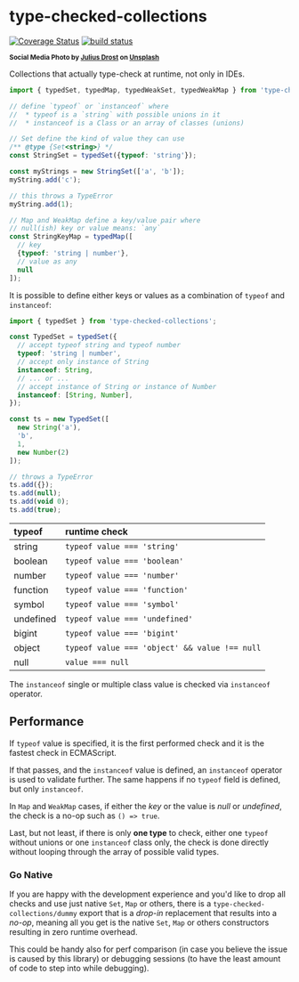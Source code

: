 # type-checked-collections

[![Coverage Status](https://coveralls.io/repos/github/WebReflection/type-checked-collections/badge.svg?branch=main)](https://coveralls.io/github/WebReflection/type-checked-collections?branch=main) [![build status](https://github.com/WebReflection/type-checked-collections/actions/workflows/node.js.yml/badge.svg)](https://github.com/WebReflection/type-checked-collections/actions)

<sup>**Social Media Photo by [Julius Drost](https://unsplash.com/@juliusdrost) on [Unsplash](https://unsplash.com/)**</sup>


Collections that actually type-check at runtime, not only in IDEs.

```js
import { typedSet, typedMap, typedWeakSet, typedWeakMap } from 'type-checked-collections';

// define `typeof` or `instanceof` where
//  * typeof is a `string` with possible unions in it
//  * instanceof is a Class or an array of classes (unions)

// Set define the kind of value they can use
/** @type {Set<string>} */
const StringSet = typedSet({typeof: 'string'});

const myStrings = new StringSet(['a', 'b']);
myString.add('c');

// this throws a TypeError
myString.add(1);

// Map and WeakMap define a key/value pair where
// null(ish) key or value means: `any`
const StringKeyMap = typedMap([
  // key
  {typeof: 'string | number'},
  // value as any
  null
]);
```

It is possible to define either keys or values as a combination of `typeof` and `instanceof`:

```js
import { typedSet } from 'type-checked-collections';

const TypedSet = typedSet({
  // accept typeof string and typeof number
  typeof: 'string | number',
  // accept only instance of String
  instanceof: String,
  // ... or ...
  // accept instance of String or instance of Number
  instanceof: [String, Number],
});

const ts = new TypedSet([
  new String('a'),
  'b',
  1,
  new Number(2)
]);

// throws a TypeError
ts.add({});
ts.add(null);
ts.add(void 0);
ts.add(true);
```

| typeof    | runtime check                                 |
| :-------- | :-------------------------------------------- |
| string    | `typeof value === 'string'`                   |
| boolean   | `typeof value === 'boolean'`                  |
| number    | `typeof value === 'number'`                   |
| function  | `typeof value === 'function'`                 |
| symbol    | `typeof value === 'symbol'`                   |
| undefined | `typeof value === 'undefined'`                |
| bigint    | `typeof value === 'bigint'`                   |
| object    | `typeof value === 'object' && value !== null` |
| null      | `value === null`                              |


The `instanceof` single or multiple class value is checked via `instanceof` operator.

## Performance

If `typeof` value is specified, it is the first performed check and it is the fastest check in ECMAScript.

If that passes, and the `instanceof` value is defined, an `instanceof` operator is used to validate further. The same happens if no `typeof` field is defined, but only `instanceof`.

In `Map` and `WeakMap` cases, if either the *key* or the value is *null* or *undefined*, the check is a no-op such as `() => true`.

Last, but not least, if there is only **one type** to check, either one `typeof` without unions or one `instanceof` class only, the check is done directly without looping through the array of possible valid types.

### Go Native

If you are happy with the development experience and you'd like to drop all checks and use just native `Set`, `Map` or others, there is a `type-checked-collections/dummy` export that is a *drop-in* replacement that results into a *no-op*, meaning all you get is the native `Set`, `Map` or others constructors resulting in zero runtime overhead.

This could be handy also for perf comparison (in case you believe the issue is caused by this library) or debugging sessions (to have the least amount of code to step into while debugging).
